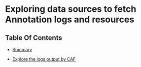 # Exploring data sources to fetch Annotation logs and resources

## Table Of Contents <!-- omit in toc -->

- [Summary](#summary)

- [Explore the logs output by CAF](#explore-the-logs-outputed-by-CAF)